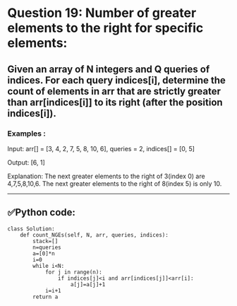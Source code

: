 # Question 19: Number of greater elements to the right for specific elements:

## Given an array of N integers and Q queries of indices. For each query indices[i], determine the count of elements in arr that are strictly greater than arr[indices[i]] to its right (after the position indices[i]).

### Examples :

Input: arr[] = [3, 4, 2, 7, 5, 8, 10, 6], queries = 2, indices[] = [0, 5]

Output:  [6, 1]

Explanation: The next greater elements to the right of 3(index 0) are 4,7,5,8,10,6. The next greater elements to the right of 8(index 5) is only 10.

---
## ✅Python code:

```
class Solution:
    def count_NGEs(self, N, arr, queries, indices):
        stack=[]
        n=queries
        a=[0]*n
        i=0
        while i<N:
            for j in range(n):
                if indices[j]<i and arr[indices[j]]<arr[i]:
                    a[j]=a[j]+1
            i=i+1
        return a
```
